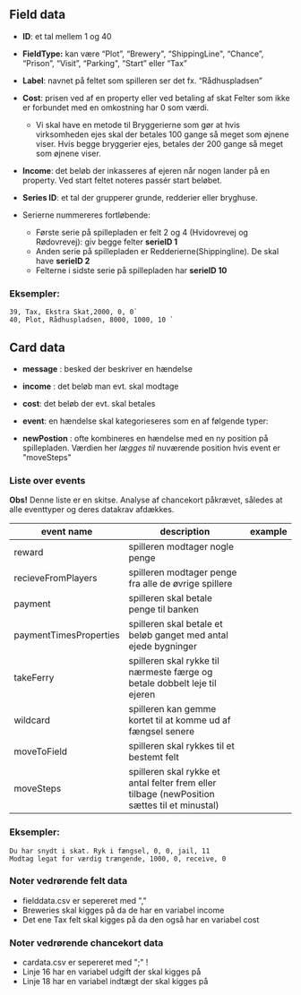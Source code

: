 ## Field data

- **ID**: et tal mellem 1 og 40

- **FieldType:** kan være “Plot”, “Brewery", “ShippingLine", “Chance”, “Prison”, “Visit”, “Parking", “Start” eller “Tax”

- **Label**: navnet på feltet som spilleren ser det
  fx. “Rådhuspladsen”

- **Cost**: prisen ved af en property eller ved betaling af skat
  Felter som ikke er forbundet med en omkostning har 0 som værdi.
    - Vi skal have en metode til Bryggerierne som gør at hvis virksomheden ejes skal der betales 100 gange så meget som øjnene viser. Hvis begge bryggerier ejes, betales der 200 gange så meget som øjnene viser.

- **Income**: det beløb der inkasseres af ejeren når nogen lander på en property.
  Ved start feltet noteres passér start beløbet.

- **Series ID**: et tal der grupperer grunde, redderier eller bryghuse.
- Serierne nummereres fortløbende: 

  -  Første serie på spillepladen er felt 2 og 4 (Hvidovrevej og Rødovrevej): giv begge felter **serieID 1**
  -  Anden serie på spillepladen er Redderierne(Shippingline). De skal have **serieID 2**
  -  Felterne i sidste serie på spillepladen har **serieID 10**

### Eksempler:

```csv
39, Tax, Ekstra Skat,2000, 0, 0`
40, Plot, Rådhuspladsen, 8000, 1000, 10 `
```


## Card data

- **message** : besked der beskriver en hændelse

- **income** : det beløb man evt. skal modtage

- **cost**: det beløb der evt. skal betales

- **event**: en hændelse skal kategorieseres som en af følgende typer: 

- **newPostion** : ofte kombineres en hændelse med en ny position på spillepladen. Værdien her _lægges til_ nuværende position hvis event er "moveSteps"

### Liste over events
**Obs!** 
Denne liste er en skitse. Analyse af chancekort påkrævet, således at alle eventtyper og deres datakrav afdækkes. 

| event name             | description                                                                                  | example |
|------------------------|----------------------------------------------------------------------------------------------|--- |
| reward                 | spilleren modtager nogle penge                                                               ||
| recieveFromPlayers     | spilleren modtager penge fra alle de øvrige spillere                                         ||
| payment                | spilleren skal betale penge til banken                                                       ||
| paymentTimesProperties | spilleren skal betale et beløb ganget med antal ejede bygninger                              ||
| takeFerry              | spilleren skal rykke til nærmeste færge og betale dobbelt leje til ejeren                    ||
| wildcard               | spilleren kan gemme kortet til at komme ud af fængsel senere                                 ||
| moveToField            | spilleren skal rykkes til et bestemt felt                                                    ||
| moveSteps              | spilleren skal rykke et antal felter frem eller tilbage (newPosition sættes til et minustal) |


### Eksempler:
```csv
Du har snydt i skat. Ryk i fængsel, 0, 0, jail, 11
Modtag legat for værdig trængende, 1000, 0, receive, 0
```


### Noter vedrørende felt data
- fielddata.csv er sepereret med ","
- Breweries skal kigges på da de har en variabel income 
- Det ene Tax felt skal kigges på da den også har en variabel cost


### Noter vedrørende chancekort data
- cardata.csv er sepereret med ";" !
- Linje 16 har en variabel udgift der skal kigges på
- Linje 18 har en variabel indtægt der skal kigges på
